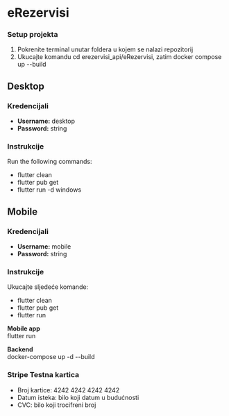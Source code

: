 # eRezervisi

### Setup projekta
1. Pokrenite terminal unutar foldera u kojem se nalazi repozitorij
2. Ukucajte komandu cd erezervisi_api/eRezervisi, zatim docker compose up --build

## Desktop

### Kredencijali
- **Username:** desktop
- **Password:** string


### Instrukcije
Run the following commands:
</br>
- flutter clean </br>
- flutter pub get </br>
- flutter run -d windows

## Mobile

### Kredencijali
- **Username:** mobile
- **Password:** string


### Instrukcije
Ukucajte sljedeće komande:
</br>
- flutter clean </br>
- flutter pub get </br>
- flutter run

**Mobile app** </br>
flutter run

**Backend** </br>
docker-compose up -d --build

### Stripe Testna kartica
- Broj kartice: 4242 4242 4242 4242
- Datum isteka: bilo koji datum u budućnosti
- CVC: bilo koji trocifreni broj



